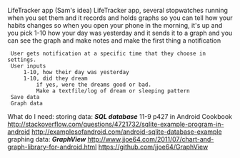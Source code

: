  LifeTracker app (Sam's idea)
     LifeTracker app, several stopwatches running when you set them and it records and holds graphs so you can tell how your habits changes
     so when you open your phone in the morning, it's up and you pick 1-10 how your day was yesterday
     and it sends it to a graph and you can see the graph and make notes
     and make the first thing a notification
 
     
     User gets notification at a specific time that they choose in settings. 
     User inputs 
         1-10, how their day was yesterday
         1-10, did they dream
             if yes, were the dreams good or bad.
             Make a textfile/log of dream or sleeping pattern
     Save data 
     Graph data


What do I need:
	storing data: ***SQL database***
		11-9 p427 in Android Cookbook
		http://stackoverflow.com/questions/4721732/sqlite-example-program-in-android
		http://examplesofandroid.com/android-sqlite-database-example
	graphing data: ***GraphView***
		http://www.jjoe64.com/2011/07/chart-and-graph-library-for-android.html
		https://github.com/jjoe64/GraphView
	
	
	
	

